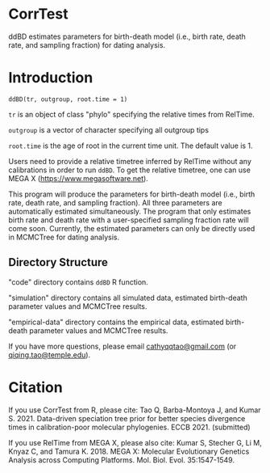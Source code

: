 CorrTest
==============

ddBD estimates parameters for birth-death model (i.e., birth rate, death rate, and sampling fraction) for dating analysis.  

Introduction
============

`ddBD(tr, outgroup, root.time = 1)`

  `tr` is an object of class "phylo" specifying the relative times from RelTime. 
	
  `outgroup` is a vector of character specifying all outgroup tips
  
  `root.time` is the age of root in the current time unit. The default value is 1. 
	
Users need to provide a relative timetree inferred by RelTime without any calibrations in order to run `ddBD`. To get the relative timetree, one can use MEGA X (https://www.megasoftware.net).  

This program will produce the parameters for birth-death model (i.e., birth rate, death rate, and sampling fraction). All three parameters are automatically estimated simultaneously. The program that only estimates birth rate and death rate with a user-specified sampling fraction rate will come soon. Currently, the estimated parameters can only be directly used in MCMCTree for dating analysis. 


Directory Structure
------------------- 

"code" directory contains `ddBD` R function.

"simulation" directory contains all simulated data, estimated birth-death parameter values and MCMCTree results. 

"empirical-data" directory contains the empirical data, estimated birth-death parameter values and MCMCTree results. 


If you have more questions, please email cathyqqtao@gmail.com (or qiqing.tao@temple.edu).


Citation
============
If you use CorrTest from R, please cite:
Tao Q, Barba-Montoya J, and Kumar S. 2021. Data-driven speciation tree prior for better species divergence times in calibration-poor molecular phylogenies. ECCB 2021. (submitted)

If you use RelTime from MEGA X, please also cite:
Kumar S, Stecher G, Li M, Knyaz C, and Tamura K. 2018. MEGA X: Molecular Evolutionary Genetics Analysis across Computing Platforms. Mol. Biol. Evol. 35:1547-1549.